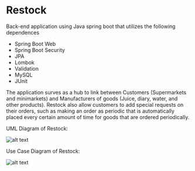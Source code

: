 # Restock

Back-end application using Java spring boot that utilizes the following dependences

* Spring Boot Web
* Spring Boot Security
* JPA
* Lombok
* Validation
* MySQL
* JUnit

The application surves as a hub to link between Customers (Supermarkets and minimarkets) and Manufacturers of goods (Juice, diary, water, and other products). Restock also allow customers to add special requests on their orders, such as making an order as periodic that is automatically placed every certain amount of time for goods that are ordered periodically.


UML Diagram of Restock:

![alt text](https://imgur.com/a/cazLj2t)



Use Case Diagram of Restock:

![alt text](https://imgur.com/9F3wmyf)





